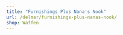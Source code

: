 ```yaml
---
title: "Furnishings Plus Nana's Nook"
url: /delmar/furnishings-plus-nanas-nook/
shop: Waffen
---
```

